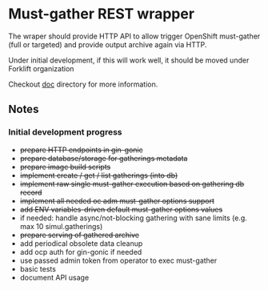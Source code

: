 # Must-gather REST wrapper

The wraper should provide HTTP API to allow trigger OpenShift must-gather (full or targeted) and provide output archive again via HTTP.

Under initial development, if this will work well, it should be moved under Forklift organization

Checkout [doc](doc/README.md) directory for more information.

## Notes

### Initial development progress

- <del>prepare HTTP endpoints in gin-gonic</del>
- <del>prepare database/storage for gatherings metadata</del>
- <del>prepare image build scripts</del>
- <del>implement create / get / list gatherings (into db)</del>
- <del>implement raw single must-gather execution based on gathering db record</del>
- <del>implement all needed oc adm must-gather options support</del>
- <del>add ENV variables-driven default must-gather options values</del>
- if needed: handle async/not-blocking gathering with sane limits (e.g. max 10 simul.gatherings)
- <del>prepare serving of gathered archive</del>
- add periodical obsolete data cleanup
- add ocp auth for gin-gonic if needed
- use passed admin token from operator to exec must-gather
- basic tests
- document API usage
